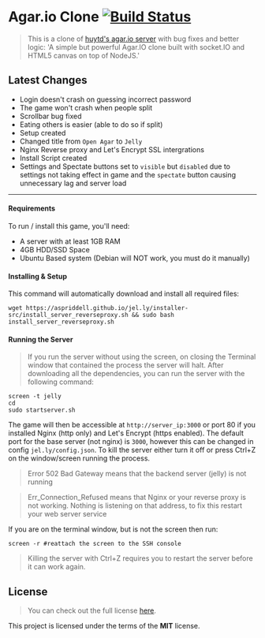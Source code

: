Agar.io Clone [![Build Status](https://travis-ci.com/aspriddell/jel.ly.svg?branch=master)](https://travis-ci.com/aspriddell/jel.ly)
=============

>This is a clone of [huytd's agar.io server](https://github.com/huytd/agar.io-clone) with bug fixes and better logic:
'A simple but powerful Agar.IO clone built with socket.IO and HTML5 canvas on top of NodeJS.'

## Latest Changes
- Login doesn't crash on guessing incorrect password
- The game won't crash when people split
- Scrollbar bug fixed
- Eating others is easier (able to do so if split)
- Setup created
- Changed title from `Open Agar` to `Jelly`
- Nginx Reverse proxy and Let's Encrypt SSL intergrations
- Install Script created
- Settings and Spectate buttons set to `visible` but `disabled` due to settings not taking effect in game and the `spectate` button causing unnecessary lag and server load

---

#### Requirements
To run / install this game, you'll need: 
- A server with at least 1GB RAM
- 4GB HDD/SSD Space
- Ubuntu Based system (Debian will NOT work, you must do it manually)


#### Installing & Setup
This command will automatically download and install all required files:

```
wget https://aspriddell.github.io/jel.ly/installer-src/install_server_reverseproxy.sh && sudo bash install_server_reverseproxy.sh
```

#### Running the Server

>If you run the server without using the screen, on closing the Terminal window that contained the process the server will halt.
After downloading all the dependencies, you can run the server with the following command:

```
screen -t jelly
cd 
sudo startserver.sh
```

The game will then be accessible at `http://server_ip:3000` or port 80 if you installed Nginx (http only) and Let's Encrypt (https enabled). The default port for the base server (not nginx) is `3000`, however this can be changed in config `jel.ly/config.json`. 
To kill the server either turn it off or press Ctrl+Z on the window/screen running the process.

>Error 502 Bad Gateway means that the backend server (jelly) is not running

>Err_Connection_Refused means that Nginx or your reverse proxy is not working. Nothing is listening on that address, to fix this restart your web server service

If you are on the terminal window, but is not the screen then run:

```
screen -r #reattach the screen to the SSH console
```

>Killing the server with Ctrl+Z requires you to restart the server before it can work again.

## License
>You can check out the full license [here](https://github.com/aspriddell/jel.ly/blob/master/LICENSE).

This project is licensed under the terms of the **MIT** license.
